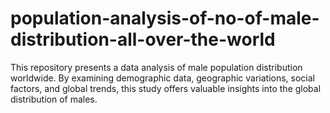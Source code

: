 # population-analysis-of-no-of-male-distribution-all-over-the-world
This repository presents a data analysis of male population distribution worldwide. By examining demographic data, geographic variations, social factors, and global trends, this study offers valuable insights into the global distribution of males.
